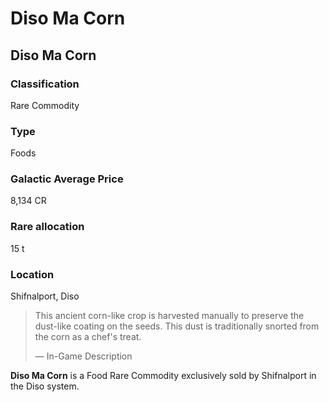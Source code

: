 # Diso Ma Corn
## Diso Ma Corn

### Classification

Rare Commodity

### Type

Foods

### Galactic Average Price

8,134 CR

### Rare allocation

15 t

### Location

Shifnalport, Diso

> 
> 
> This ancient corn-like crop is harvested manually to preserve the dust-like coating on the seeds. This dust is traditionally snorted from the corn as a chef's treat.
> 
> 
> — In-Game Description
> 

**Diso Ma Corn** is a Food Rare Commodity exclusively sold by Shifnalport in the Diso system.